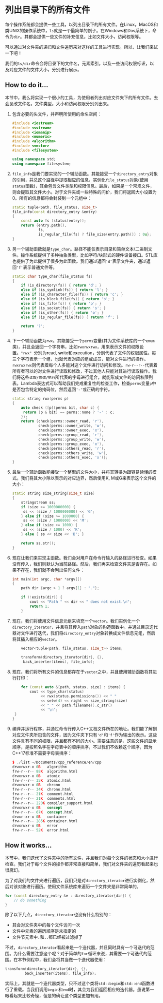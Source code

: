 # 列出目录下的所有文件

每个操作系统都会提供一些工具，以列出目录下的所有文件。在Linux，MacOS和类UNIX的操作系统中，`ls`就是一个最简单的例子。在Windows和Dos系统下，命令为`dir`。其都会提供一些文件的补充信息，比如文件大小，访问权限等。

可以通过对文件夹的递归和文件遍历来对这样的工具进行实现。所以，让我们来试一下吧！

我们的`ls/dir`命令会将目录下的文件名，元素索引，以及一些访问权限标识，以及对应文件的文件大小，分别进行展示。

## How to do it...

本节中，我么将实现一个很小的工具，为使用者列出对应文件夹下的所有文件。去会见改文件名，文件类型，大小和访问权限分别列出来。

1. 包含必要的头文件，并声明所使用的命名空间：

   ```c++
   #include <iostream>
   #include <sstream>
   #include <iomanip>
   #include <numeric>
   #include <algorithm>
   #include <vector>
   #include <filesystem>
   
   using namespace std;
   using namespace filesystem;
   ```

2. `file_info`是我们要实现的一个辅助函数。其能接受一个`directory_entry`对象的引用，并总这个路径中提取相应的信息，实例化`file_status`对象(使用`status`函数)，其会包含文件类型和权限信息。最后，如果是一个常规文件，则会提取其文件大小。对于文件夹或一些特殊的问价，我们将返回大小设置为0。所有的信息都将会封装到一个元组中：

   ```c++
   static tuple<path, file_status, size_t>
   file_info(const directory_entry &entry)
   {
       const auto fs (status(entry));
       return {entry.path(),
               fs,
               is_regular_file(fs) ? file_size(entry.path()) : 0u};
   }
   ```

3. 另一个辅助函数就是`type_char`。路径不能仅表示目录和简单文本/二进制文件。操作系统提供了多种抽象类型，比如字符/块形式的硬件设备接口。STL库也提供了为此提供了很多为此函数。我们通过返回`'d'`表示文件夹，通过返回`'f'`表示普通文件等。

   ```c++
   static char type_char(file_status fs)
   {
       if (is_directory(fs)) { return 'd'; }
       else if (is_symlink(fs)) { return 'l'; }
       else if (is_character_file(fs)) { return 'c'; }
       else if (is_block_file(fs)) { return 'b'; }
       else if (is_fifo(fs)) { return 'p'; }
       else if (is_socket(fs)) { return 's'; }
       else if (is_other(fs)) { return 'o'; }
       else if (is_regular_file(fs)) { return 'f'; }
       
       return '?';
   }
   ```

4. 下一个辅助函数为`rwx`。其能接受一个`perms`变量(其为文件系统库的一个`enum`类)，并且会返回一个字符串，比如`rwxrwxrwx`，用来表示文件的权限设置。`"rwx" `分别为**r**ead, **w**rite和e**x**ecution，分别代表了文件的权限属性。每三个字符表示一个组，也就代表对应的组或成员，能对文件进行的操作。`rwxrwxrwx`则代表着每个人多能对这个文件进行访问和修改。`rw-r--r--`代表着所有者可以的对文件进行读取和修改，不过其他人只能对其进行读取操作。我们将这些`读取/修改/执行`所代表的字母进行组合，就能形成文件的访问权限列表。Lambda表达式可以帮助我们完成重复性的检查工作，检查`perms`变量`p`中是否包含特定的掩码位，然后返回`'-'`或正确的字符。

   ```c++
   static string rwx(perms p)
   {
       auto check ([p](perms bit, char c) {
       	return (p & bit) == perms::none ? '-' : c;
       });
       return {check(perms::owner_read, 'r'),
               check(perms::owner_write, 'w'),
               check(perms::owner_exec, 'x'),
               check(perms::group_read, 'r'),
               check(perms::group_write, 'w'),
               check(perms::group_exec, 'x'),
               check(perms::others_read, 'r'),
               check(perms::others_write, 'w'),
               check(perms::others_exec, 'x')};
   }
   ```

5. 最后一个辅助函数能接受一个整型的文件大小，并将其转换为跟容易读懂的模式。我们将其大小除以表示的对应边界，然后使用K, M或G来表示这个文件的大小：

   ```c++
   static string size_string(size_t size)
   {
       stringstream ss;
       if (size >= 1000000000) {
       	ss << (size / 1000000000) << 'G';
       } else if (size >= 1000000) {
       	ss << (size / 1000000) << 'M';
       } else if (size >= 1000) {
       	ss << (size / 1000) << 'K';
       } else { ss << size << 'B'; }
       
       return ss.str();
   }
   ```

6. 现在让我们来实现主函数。我们会对用户在命令行输入的路径进行检查。如果没有传入，我们则默认为当前路径。然后，我们再来检查文件夹是否存在。如果不存在，我们就不会列出任何文件：

   ```c++
   int main(int argc, char *argv[])
   {
       path dir {argc > 1 ? argv[1] : "."};
       
       if (!exists(dir)) {
           cout << "Path " << dir << " does not exist.\n";
           return 1;
       }
   ```

7. 现在，我们将使用文件信息元组来填充一个`vector`。我们实例化一个`directory_iterator`，并且将其传入`path`对象的构造函数中。并通过目录迭代器对文件进行迭代，我们将`directory_entry`对象转换成文件信息元组，然后将其插入相应的`vector`。

   ```c++
       vector<tuple<path, file_status, size_t>> items;
       
       transform(directory_iterator{dir}, {},
       	back_inserter(items), file_info);	
   ```

8. 现在，我们将所有文件的信息都存在于`vector`之中，并且使用辅助函数将其进行打印：

   ```c++
       for (const auto &[path, status, size] : items) {
           cout << type_char(status)
                << rwx(status.permissions()) << " "
                << setw(4) << right << size_string(size)
                << " " << path.filename().c_str()
                << '\n';
   	}
   }
   ```

9. 编译并运行程序，并通过命令行传入C++文档文件所在的地址。我们能了解到对应文件夹所包含的文件，因为文件夹下只有`'d'`和`'f'`作为输出的表示。这些文件具有不同的权限，并且都有不同的大小。需要注意的是，这些文件的显示顺序，是按照名字在字母表中的顺序排序，不过我们不依赖这个顺序，因为C++17标准不需要字母表排序：

   ```c++
   $ ./list ~/Documents/cpp_reference/en/cpp
   drwxrwxr-x 0B   algorithm
   frw-r--r-- 88K  algorithm.html
   drwxrwxr-x 0B   atomic
   frw-r--r-- 35K  atomic.html
   drwxrwxr-x 0B   chrono
   frw-r--r-- 34K  chrono.html
   frw-r--r-- 21K  comment.html
   frw-r--r-- 21K  comments.html
   frw-r--r-- 220K compiler_support.html
   drwxrwxr-x 0B   concept
   frw-r--r-- 67K  concept.html
   drwxr-xr-x 0B   container
   frw-r--r-- 285K container.html
   drwxrwxr-x 0B   error
   frw-r--r-- 52K  error.html
   ```

## How it works...

本节中，我们迭代了文件夹中的所有文件，并且我们对每个文件的状态和大小进行检查。我们对于每个文件的操作都非常直接和简单，我们对文件夹的遍历看起来也很魔幻。

为了对我们的文件夹进行遍历，我们只是对`directory_iterator`进行实例化，然后对该对象进行遍历。使用文件系统库来遍历一个文件夹是非常简单的。

```c++
for (const directory_entry &e : directory_iterator{dir}) {
	// do something
}
```

除了以下几点，`directory_iterator`也没有什么特别的：

- 其会对文件夹中的每个文件访问一次
- 文件中元素的遍历顺序是未指定的
- 文件节元素中`.`和`..`都已经被过滤掉了

不过，`directory_iterator`看起来是一个迭代器，并且同时具有一个可迭代的范围。为什么需要注意这个呢？对于简单的`for`循环来说，其需要一个可迭代的范围。在本节例程中，我们会将其当做一个迭代器使用：

```c++
transform(directory_iterator{dir}, {},
		 back_inserter(items), file_info);
```

实际上，其就是一个迭代器类型，只不过这个类将`std::begin`和`std::end`函数进行了重载。当我们调用`begin`和`end`时，其会为我们返回相应的迭代器。虽说第一眼看起来比较奇怪，但是的确让这个类型更加有用。